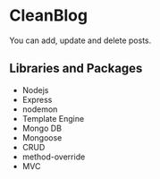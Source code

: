 # CleanBlog 
You can add, update and delete posts.
## Libraries and Packages
+ Nodejs
+ Express
+ nodemon
+ Template Engine
+ Mongo DB
+ Mongoose 
+ CRUD
+ method-override
+ MVC